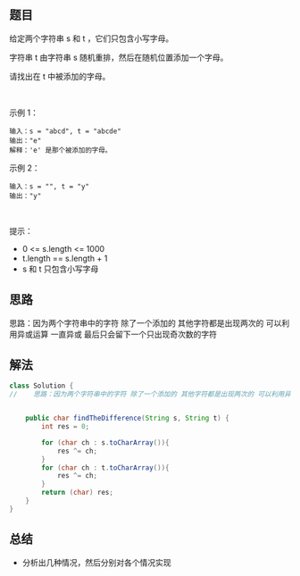 

## 题目

给定两个字符串 s 和 t ，它们只包含小写字母。

字符串 t 由字符串 s 随机重排，然后在随机位置添加一个字母。

请找出在 t 中被添加的字母。

 

示例 1：

    输入：s = "abcd", t = "abcde"
    输出："e"
    解释：'e' 是那个被添加的字母。
示例 2：

    输入：s = "", t = "y"
    输出："y"
 

提示：

- 0 <= s.length <= 1000
- t.length == s.length + 1
- s 和 t 只包含小写字母



## 思路

思路：因为两个字符串中的字符 除了一个添加的 其他字符都是出现两次的 可以利用异或运算 一直异或 最后只会留下一个只出现奇次数的字符

## 解法
```java
class Solution {
//    思路：因为两个字符串中的字符 除了一个添加的 其他字符都是出现两次的 可以利用异或运算 一直异或 最后只会留下一个只出现奇次数的字符


    public char findTheDifference(String s, String t) {
        int res = 0;

        for (char ch : s.toCharArray()){
            res ^= ch;
        }
        for (char ch : t.toCharArray()){
            res ^= ch;
        }
        return (char) res;
    }
}
```

## 总结

- 分析出几种情况，然后分别对各个情况实现 
